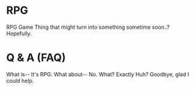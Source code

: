 # RPG
RPG Game Thing that might turn into something sometime soon..? Hopefully.

# Q &amp; A (FAQ)
What is--
  It's RPG.
What about--
  No.
What?
  Exactly
Huh?
  Goodbye, glad I could help.
